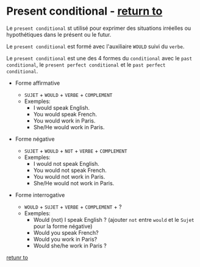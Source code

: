 # Present conditional - [return to](../conjugaison.md)

Le `present conditional` st utilisé pour exprimer des situations irréelles ou hypothétiques dans le présent ou le futur.

Le `present conditional` est formé avec l'auxiliaire `WOULD` suivi du `verbe`.

Le `present conditional` est une des 4 formes du `conditional` avec le `past conditional`, le `present perfect conditional` et le `past perfect conditional`.

- Forme affirmative
    - `SUJET` + `WOULD` + `VERBE` + `COMPLEMENT`
    - Exemples:
        - I would speak English.
        - You would speak French.
        - You would work in Paris.
        - She/He would work in Paris.

- Forme négative
    - `SUJET` + `WOULD` + `NOT` + `VERBE` + `COMPLEMENT`
    - Exemples:
        - I would not speak English.
        - You would not speak French.
        - You would not work in Paris.
        - She/He would not work in Paris.

- Forme interrogative
    - `WOULD` + `SUJET` + `VERBE` + `COMPLEMENT` + ?
    - Exemples:
        - Would (not) I speak English ? (ajouter `not` entre `would` et le `Sujet` pour la forme négative)
        - Would you speak French?
        - Would you work in Paris?
        - Would she/he work in Paris ?

[retunr to](../conjugaison.md)